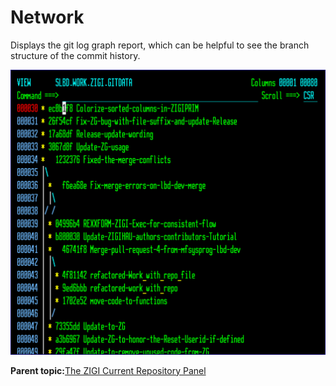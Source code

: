 # Network

Displays the git log graph report, which can be helpful to see the branch structure of the commit history.

![](media/img(52).png)

**Parent topic:**[The ZIGI Current Repository Panel](zOS_ISPF_Git_Interface_Users_Guide_V3R0_the_zigi_current_repository_panel.html)


